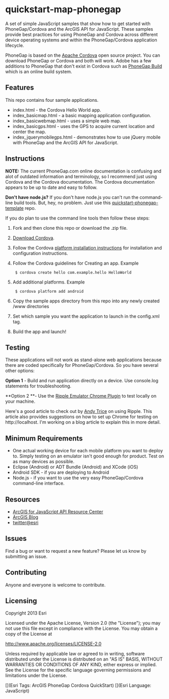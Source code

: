 # quickstart-map-phonegap

A set of simple JavaScript samples that show how to get started with PhoneGap/Cordova and the ArcGIS API for JavaScript. These samples provide best practices for using PhoneGap and Cordova across different device operating systems and within the PhoneGap/Cordova application lifecycle.

PhoneGap is based on the [Apache Cordova](http://cordova.apache.org/) open source project. You can download PhoneGap or Cordova and both will work. Adobe has a few additions to PhoneGap that don't exist in Cordova such as [PhoneGap Build](https://build.phonegap.com/apps) which is an online build system. 

## Features
This repo contains four sample applications. 

* index.html - the Cordova Hello World app. 
* index_basicmap.html - a basic mapping application configuration.
* index_basicwebmap.html - uses a simple web map.
* index_basicgps.html - uses the GPS to acquire current location and center the map.
* index_jquerymobilegps.html - demonstrates how to use jQuery mobile with PhoneGap and the ArcGIS API for JavaScript.

## Instructions

**NOTE:** The current PhoneGap.com online documentation is confusing and alot of outdated information and terminology, so I recommend just using Cordova and the Cordova documentation. The Cordova documentation appears to be up to date and easy to follow. 

**Don't have node.js?** If you don't have node.js you can't run the command-line build tools. But, hey, no problem. Just use this [quickstart-phonegap-template](https://github.com/andygup/quickstart-phonegap-template) repo.

If you do plan to use the command line tools then follow these steps:

1. Fork and then clone this repo or download the .zip file. 
2. [Download Cordova](http://cordova.apache.org/).
3. Follow the Cordova [platform installation instructions](http://cordova.apache.org/docs/en/3.1.0/guide_platforms_index.md.html#Platform%20Guides) for installation and configuration instructions.
4. Follow the Cordova guidelines for Creating an app. Example

		$ cordova create hello com.example.hello HelloWorld

5. Add additional platforms. Example

		$ cordova platform add android

6. Copy the sample apps directory from this repo into any newly created /www directories
7. Set which sample you want the application to launch in the config.xml <content> tag.
8. Build the app and launch!

## Testing

These applications will not work as stand-alone web applications because there are coded specifically for PhoneGap/Cordova. So you have several other options:

**Option 1** - Build and run application directly on a device. Use console.log statements for troubleshooting.

**Option 2 **- Use the [Ripple Emulator Chrome Plugin](https://chrome.google.com/webstore/detail/ripple-emulator-beta/geelfhphabnejjhdalkjhgipohgpdnoc?hl=en) to test locally on your machine.

Here's a good article to check out by [Andy Trice](http://www.tricedesigns.com/2013/01/18/my-workflow-for-developing-phonegap-applications/) on using Ripple. This article also provides suggestions on how to set up Chrome for testing on http://localhost. I'm working on a blog article to explain this in more detail.


## Minimum Requirements

* One actual working device for each mobile platform you want to deploy to. Simply testing on an emulator isn't good enough for product. Test on as many devices as possible.
* Eclipse (Android) or ADT Bundle (Android) and XCode (iOS)
* Android SDK - if you are deploying to Android
* Node.js - if you want to use the very easy PhoneGap/Cordova command-line interface.

## Resources

* [ArcGIS for JavaScript API Resource Center](http://help.arcgis.com/en/webapi/javascript/arcgis/index.html)
* [ArcGIS Blog](http://blogs.esri.com/esri/arcgis/)
* [twitter@esri](http://twitter.com/esri)

## Issues

Find a bug or want to request a new feature?  Please let us know by submitting an issue.

## Contributing

Anyone and everyone is welcome to contribute. 

## Licensing
Copyright 2013 Esri

Licensed under the Apache License, Version 2.0 (the "License");
you may not use this file except in compliance with the License.
You may obtain a copy of the License at

   http://www.apache.org/licenses/LICENSE-2.0

Unless required by applicable law or agreed to in writing, software
distributed under the License is distributed on an "AS IS" BASIS,
WITHOUT WARRANTIES OR CONDITIONS OF ANY KIND, either express or implied.
See the License for the specific language governing permissions and
limitations under the License.

[](Esri Tags: ArcGIS PhoneGap Cordova QuickStart)
[](Esri Language: JavaScript)
